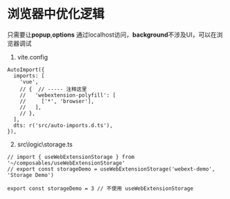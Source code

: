 

# 浏览器中优化逻辑
只需要让**popup**,**options** 通过localhost访问，**background**不涉及UI，可以在浏览器调试

1. vite.config
```
AutoImport({
  imports: [
    'vue',
    // {  // ----- 注释这里
    //   'webextension-polyfill': [
    //     ['*', 'browser'],
    //   ],
    // },
  ],
  dts: r('src/auto-imports.d.ts'),
}),
```

2. src\logic\storage.ts
```
// import { useWebExtensionStorage } from '~/composables/useWebExtensionStorage'
// export const storageDemo = useWebExtensionStorage('webext-demo', 'Storage Demo')

export const storageDemo = 3 // 不使用 useWebExtensionStorage
```





